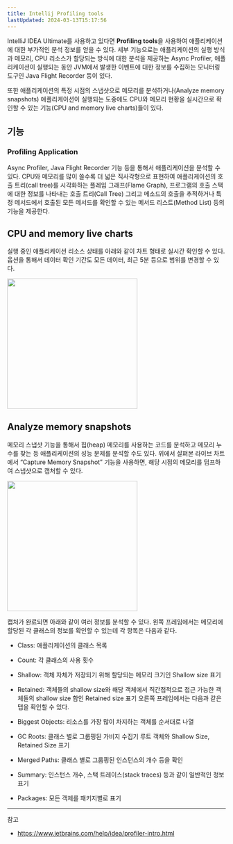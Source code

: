 ```yaml
---
title: Intellij Profiling tools
lastUpdated: 2024-03-13T15:17:56
---
```


IntelliJ IDEA Ultimate를 사용하고 있다면 **Profiling tools**을 사용하여 애플리케이션에 대한 부가적인 분석 정보를 얻을 수 있다. 세부 기능으로는 애플리케이션의 실행 방식과 메모리, CPU 리소스가 할당되는 방식에 대한 분석을 제공하는 Async Profiler, 애플리케이션이 실행되는 동안 JVM에서 발생한 이벤트에 대한 정보를 수집하는 모니터링 도구인 Java Flight Recorder 등이 있다.

또한 애플리케이션의 특정 시점의 스냅샷으로 메모리를 분석하거나(Analyze memory snapshots) 애플리케이션이 실행되는 도중에도 CPU와 메모리 현황을 실시간으로 확인할 수 있는 기능(CPU and memory live charts)들이 있다.

## 기능

### Profiling Application

Async Profiler, Java Flight Recorder 기능 등을 통해서 애플리케이션을 분석할 수 있다. CPU와 메모리를 많이 쓸수록 더 넓은 직사각형으로 표현하여 애플리케이션의 호출 트리(call tree)를 시각화하는 플레임 그래프(Flame Graph), 프로그램의 호출 스택에 대한 정보를 나타내는 호출 트리(Call Tree) 그리고 메소드의 호출을 추적하거나 특정 메서드에서 호출된 모든 메서드를 확인할 수 있는 메서드 리스트(Method List) 등의 기능을 제공한다. 

## CPU and memory live charts

실행 중인 애플리케이션 리소스 상태를 아래와 같이 차트 형태로 실시간 확인할 수 있다. 옵션을 통해서 데이터 확인 기간도 모든 데이터, 최근 5분 등으로 범위를 변경할 수 있다.

<img height=300px src="https://github.com/artilleryio/artillery-core/assets/81006587/3de30f4a-9df0-428d-b6c3-c1f7e32aa127">

## Analyze memory snapshots

메모리 스냅샷 기능을 통해서 힙(heap) 메모리를 사용하는 코드를 분석하고 메모리 누수를 찾는 등 애플리케이션의 성능 문제를 분석할 수도 있다. 위에서 살펴본 라이브 차트에서 “Capture Memory Snapshot” 기능을 사용하면, 해당 시점의 메모리를 덤프하여 스냅샷으로 캡처할 수 있다.

<img height=300px src="https://github.com/artilleryio/artillery-core/assets/81006587/499993b4-42e1-46a0-86b8-d752767174c7">

캡처가 완료되면 아래와 같이 여러 정보를 분석할 수 있다. 왼쪽 프레임에서는 메모리에 할당된 각 클래스의 정보를 확인할 수 있는데 각 항목은 다음과 같다.

- Class: 애플리케이션의 클래스 목록
- Count: 각 클래스의 사용 횟수
- Shallow: 객체 자체가 저장되기 위해 할당되는 메모리 크기인 Shallow size 표기
- Retained: 객체들의 shallow size와 해당 객체에서 직간접적으로 접근 가능한 객체들의 shallow size 합인 Retained size 표기
오른쪽 프레임에서는 다음과 같은 탭을 확인할 수 있다.

- Biggest Objects: 리소스를 가장 많이 차지하는 객체를 순서대로 나열
- GC Roots: 클래스 별로 그룹핑된 가비지 수집기 루트 객체와 Shallow Size, Retained Size 표기
- Merged Paths: 클래스 별로 그룹핑된 인스턴스의 개수 등을 확인
- Summary: 인스턴스 개수, 스택 트레이스(stack traces) 등과 같이 일반적인 정보 표기
- Packages: 모든 객체를 패키지별로 표기

---
참고
- https://www.jetbrains.com/help/idea/profiler-intro.html
